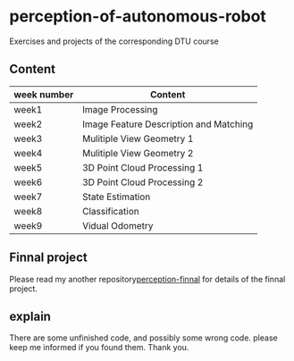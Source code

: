 # perception-of-autonomous-robot
Exercises and projects of the corresponding DTU course 

## Content
 week number | Content
---------|----------
week1| Image Processing
week2 | Image Feature Description and Matching
week3 | Mulitiple View Geometry 1
week4 | Mulitiple View Geometry 2
week5 | 3D Point Cloud Processing 1 
week6 | 3D Point Cloud Processing 2
week7 | State Estimation
week8 | Classification
week9 | Vidual Odometry


## Finnal project
Please read my another repository[perception-finnal](https://github.com/pearlww/perception-finnal) for details of the finnal project.

## explain
There are some unfinished code, and possibly some wrong code. please keep me informed if you found them. Thank you.


